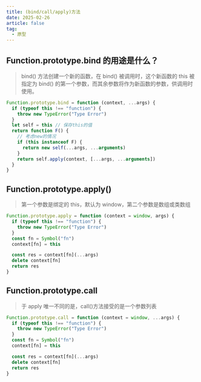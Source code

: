 ```yaml
---
title: (bind/call/apply)方法
date: 2025-02-26
article: false
tag:
  - 原型
---
```


## Function.prototype.bind 的用途是什么？

> bind() 方法创建一个新的函数，在 bind() 被调用时，这个新函数的 this 被指定为 bind() 的第一个参数，而其余参数将作为新函数的参数，供调用时使用。

```js
Function.prototype.bind = function (context, ...args) {
  if (typeof this !== "function") {
    throw new TypeError("Type Error")
  }
  let self = this // 保存this的值
  return function F() {
    // 考虑new的情况
    if (this instanceof F) {
      return new self(...args, ...arguments)
    }
    return self.apply(context, [...args, ...arguments])
  }
}
```

## Function.prototype.apply()

> 第一个参数是绑定的 this，默认为 window，第二个参数是数组或类数组

```js
Function.prototype.apply = function (context = window, args) {
  if (typeof this !== "function") {
    throw new TypeError("Type Error")
  }
  const fn = Symbol("fn")
  context[fn] = this

  const res = context[fn](...args)
  delete context[fn]
  return res
}
```

## Function.prototype.call

> 于 apply 唯一不同的是，call()方法接受的是一个参数列表

```js
Function.prototype.call = function (context = window, ...args) {
  if (typeof this !== "function") {
    throw new TypeError("Type Error")
  }
  const fn = Symbol("fn")
  context[fn] = this

  const res = context[fn](...args)
  delete context[fn]
  return res
}
```
